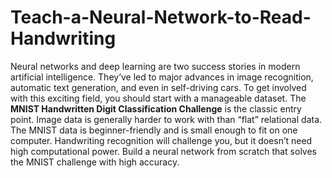 # Teach-a-Neural-Network-to-Read-Handwriting
Neural networks and deep learning are two success stories in modern artificial intelligence. They’ve led to major advances in image recognition, automatic text generation, and even in self-driving cars. To get involved with this exciting field, you should start with a manageable dataset. The **MNIST Handwritten Digit Classification Challenge** is the classic entry point. Image data is generally harder to work with than “flat” relational data. The MNIST data is beginner-friendly and is small enough to fit on one computer. Handwriting recognition will challenge you, but it doesn’t need high computational power. Build a neural network from scratch that solves the MNIST challenge with high accuracy.
